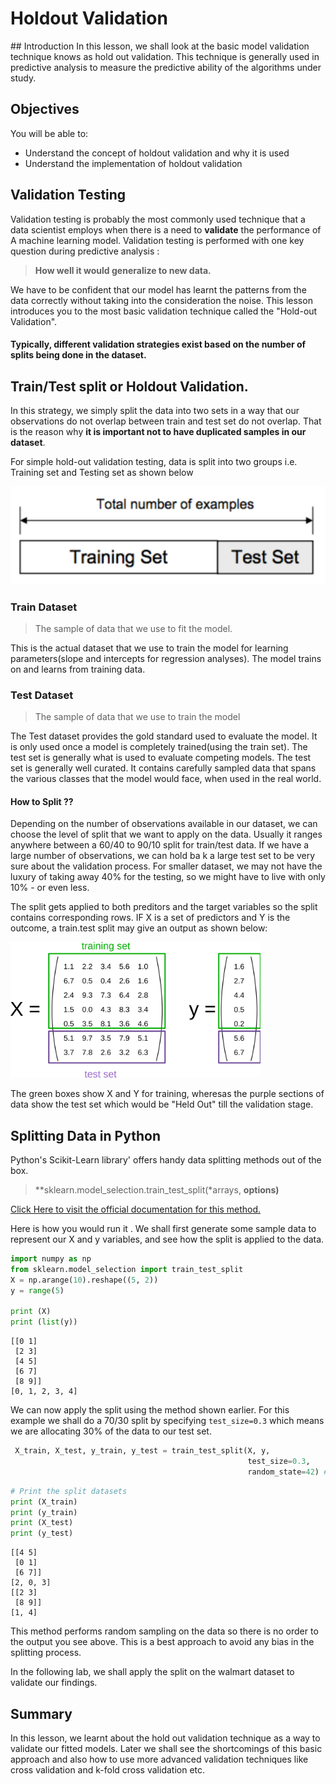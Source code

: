 
# Holdout Validation

## Introduction
In this lesson, we shall look at the basic model validation technique knows as hold out validation. This technique is generally used in predictive analysis to measure the predictive ability of the algorithms under study. 

## Objectives
You will be able to:

* Understand the concept of holdout validation and why it is used
* Understand the implementation of  holdout validation

## Validation Testing 

Validation testing is probably the most commonly used technique that a data scientist employs when there is  a need to **validate** the performance of A machine learning model. Validation testing is performed with one key question during predictive analysis : 

> **How well it would generalize to new data.**

We have to be confident that our model has learnt the patterns from the data correctly without taking into the consideration the noise. This lesson introduces you to the most basic validation technique called the "Hold-out Validation". 


#### Typically, different validation strategies exist based on the number of splits being done in the dataset.

## Train/Test split or Holdout Validation.

In this strategy, we simply split the data into two sets in a way that our observations do not overlap between train and test set do not overlap. That is the reason why **it is important not to have duplicated samples in our dataset**.


For simple hold-out validation testing, data is split into two groups i.e. Training set and Testing set as shown below

![](tt.png)

### Train Dataset 

>The sample of data that we use to fit the model.

This is the actual dataset that we use to train the model for learning parameters(slope and intercepts for regression analyses). The model trains on and learns from training data.

### Test Dataset

> The sample of data that we use to train the model 

The Test dataset provides the gold standard used to evaluate the model. It is only used once a model is completely trained(using the train set). The test set is generally what is used to evaluate competing models. The test set is generally well curated. It contains carefully sampled data that spans the various classes that the model would face, when used in the real world.

#### How to Split ??

Depending on the number of observations available in our dataset, we can choose the level of split that we want to apply on the data. Usually it ranges anywhere between a 60/40 to 90/10 split for train/test data. If we have a large number of observations, we can hold ba k a large test set to be very sure about the validation process. For smaller dataset, we may not have the luxury of taking away 40% for the testing, so we might have to live with only  10% - or even less.

The split gets applied to both preditors and the target variables so the split contains corresponding rows. IF X is a set of predictors and Y is the outcome, a train.test split may give an output as shown below:

<img src="xy.svg" width=400>

The green boxes show X and Y for training, wheresas the purple sections of data show the test set which would be "Held Out" till the validation stage. 

## Splitting Data in Python 

Python's Scikit-Learn library' offers handy data splitting methods out of the box. 
> **sklearn.model_selection.train_test_split(*arrays, **options)**

[Click Here to visit the official documentation for this method.](http://scikit-learn.org/stable/modules/generated/sklearn.model_selection.train_test_split.html)

Here is how you would run it . We shall first generate some sample data to represent our X and y variables, and see how the split is applied to the data. 


```python
import numpy as np
from sklearn.model_selection import train_test_split
X = np.arange(10).reshape((5, 2))
y = range(5)

print (X)
print (list(y))
```

    [[0 1]
     [2 3]
     [4 5]
     [6 7]
     [8 9]]
    [0, 1, 2, 3, 4]


We can now apply the split using the method shown earlier. For this example we shall do a 70/30 split by specifying  `test_size=0.3` which means we are allocating 30% of the data to our test set. 


```python
 X_train, X_test, y_train, y_test = train_test_split(X, y, 
                                                     test_size=0.3, 
                                                     random_state=42) # for reproducility
```


```python
# Print the split datasets
print (X_train)
print (y_train)
print (X_test)
print (y_test)
```

    [[4 5]
     [0 1]
     [6 7]]
    [2, 0, 3]
    [[2 3]
     [8 9]]
    [1, 4]


This method performs random sampling on the data so there is no order to the output you see above. This is a best approach to avoid any bias in the splitting process. 

In the following lab, we shall apply the split on the walmart dataset to validate our findings. 

## Summary 

In this lesson, we learnt about the hold out validation technique as a way to validate our fitted models. Later we shall see the shortcomings of this basic approach and also how to use more advanced validation techniques like cross validation and k-fold cross validation etc.  
